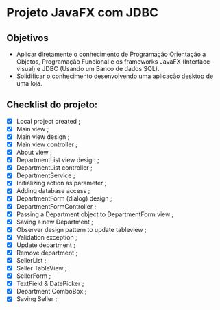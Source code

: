# Projeto JavaFX com JDBC

## Objetivos

- Aplicar diretamente o conhecimento de Programação Orientação a Objetos, Programação Funcional e os frameworks JavaFX (Interface visual) e JDBC (Usando um Banco de dados SQL).
- Solidificar o conhecimento desenvolvendo uma aplicação desktop de uma loja. 


## Checklist do projeto:

- [x] Local project created ;
- [x] Main view ;
- [x] Main view design ; 
- [x] Main view controller ;
- [x] About view  ;
- [x] DepartmentList view design  ;
- [x] DepartmentList controller ;
- [x] DepartmentService ; 
- [x] Initializing action as parameter  ; 
- [x] Adding database access  ; 
- [x] DepartmentForm (dialog) design ;
- [x] DepartmentFormController  ;
- [x] Passing a Department object to DepartmentForm view  ;
- [x] Saving a new Department  ; 
- [x] Observer design pattern to update tableview  ; 
- [x] Validation exception ;
- [x] Update department  ;
- [x] Remove department ;
- [x] SellerList  ;
- [x] Seller TableView  ;
- [x] SellerForm  ;
- [x] TextField & DatePicker ;
- [x] Department ComboBox  ; 
- [x] Saving Seller  ; 
